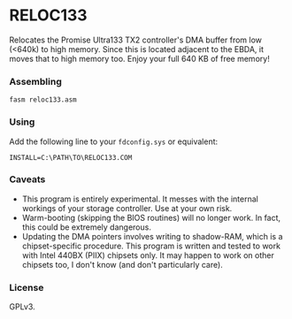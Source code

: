 # RELOC133

Relocates the Promise Ultra133 TX2 controller's DMA buffer from low (<640k) to high memory.
Since this is located adjacent to the EBDA, it moves that to high memory too. Enjoy your full 640 KB of free memory!

### Assembling
```
fasm reloc133.asm
```
### Using
Add the following line to your `fdconfig.sys` or equivalent:
```
INSTALL=C:\PATH\TO\RELOC133.COM
```
### Caveats
- This program is entirely experimental. It messes with the internal workings of your storage controller. Use at your own risk.
- Warm-booting (skipping the BIOS routines) will no longer work. In fact, this could be extremely dangerous.
- Updating the DMA pointers involves writing to shadow-RAM, which is a chipset-specific procedure. This program is written and tested to work with Intel 440BX (PIIX) chipsets only. It may happen to work on other chipsets too, I don't know (and don't particularly care).

### License
GPLv3.

